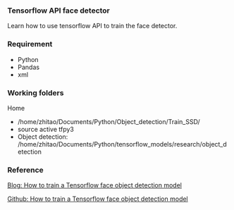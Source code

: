 ### Tensorflow API face detector

Learn how to use tensorflow API to train the face detector. 

### Requirement

* Python
* Pandas
* xml 

### Working folders

Home
- /home/zhitao/Documents/Python/Object_detection/Train_SSD/
- source active tfpy3
- Object detection: /home/zhitao/Documents/Python/tensorflow_models/research/object_detection

### Reference

[Blog: How to train a Tensorflow face object detection model](https://towardsdatascience.com/how-to-train-a-tensorflow-face-object-detection-model-3599dcd0c26f)

[Github: How to train a Tensorflow face object detection model](https://github.com/qdraw/tensorflow-face-object-detector-tutorial)
